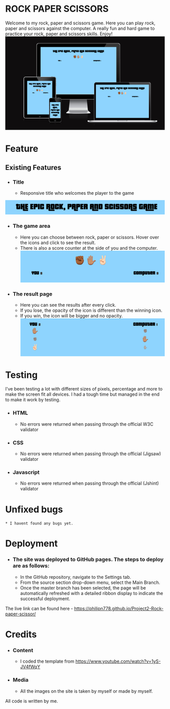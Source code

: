 
# ROCK PAPER SCISSORS
Welcome to my rock, paper and scissors game. Here you can play rock, paper and scissors against the computer. A really fun and hard game to practice your rock, paper and scissors skills. Enjoy!
![rock, paper and scissors](assets/images/responsive.png)
# Feature
## Existing Features
* ### Title
    * Responsive title who welcomes the player to the game
    
![rock, paper and scissors](assets/images/1.png)
* ### The game area
    * Here you can choose between rock, paper or scissors. Hover over the icons and click to see the result. 
    * There is also a score counter at the side of you and the computer. 
![rock, paper and scissors](assets/images/3.png)
* ### The result page
    * Here you can see the results after every click.
    * If you lose, the opacity of the icon is different than the winning icon.
    * If you win, the icon will be bigger and no opacity.
![NORBERG RACING ACADEMY](assets/images/4.png)

# Testing
I've been testing a lot with different sizes of pixels, percentage and more to make the screen fit all devices. I had a tough time but managed in the end to make it work by testing. 

* ### HTML
    * No errors were returned when passing through the official W3C validator

 * ### CSS
    * No errors were returned when passing through the official (Jigsaw) validator
* ### Javascript
    * No errors were returned when passing through the official (Jshint) validator

# Unfixed bugs
    * I havent found any bugs yet. 

# Deployment
* ### The site was deployed to GitHub pages. The steps to deploy are as follows:
    * In the GitHub repository, navigate to the Settings tab.
    * From the source section drop-down menu, select the Main Branch.
    * Once the master branch has been selected, the page will be automatically refreshed with a detailed ribbon display to indicate the successful deployment.

The live link can be found here - https://philipn778.github.io/Project2-Rock-paper-scissor/


# Credits

* ### Content
    * I coded the template from https://www.youtube.com/watch?v=1yS-JV4fWqY

* ### Media
    * All the images on the site is taken by myself or made by myself.

All code is written by me. 